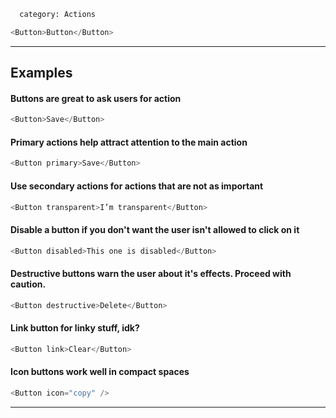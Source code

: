 ```meta
  category: Actions
```

```js
<Button>Button</Button>
```

---

## Examples

#### Buttons are great to ask users for action

```js
<Button>Save</Button>
```

#### Primary actions help attract attention to the main action

```js
<Button primary>Save</Button>
```

#### Use secondary actions for actions that are not as important

```js
<Button transparent>I’m transparent</Button>
```

#### Disable a button if you don't want the user isn't allowed to click on it

```js
<Button disabled>This one is disabled</Button>
```

#### Destructive buttons warn the user about it's effects. Proceed with caution.

```js
<Button destructive>Delete</Button>
```

#### Link button for linky stuff, idk?

```js
<Button link>Clear</Button>
```

#### Icon buttons work well in compact spaces

```js
<Button icon="copy" />
```

---
